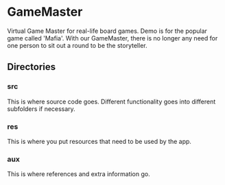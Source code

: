 # GameMaster
Virtual Game Master for real-life board games. Demo is for the popular game called 'Mafia'. With our GameMaster, there is no longer any need for one person to sit out a round to be the storyteller.

## Directories

### src

This is where source code goes. Different functionality goes into different subfolders if necessary.

### res

This is where you put resources that need to be used by the app.

### aux

This is where references and extra information go.